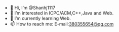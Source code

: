 - 👋 Hi, I’m @Shanhj1117
- 👀 I’m interested in ICPC/ACM,C++,Java and Web.
- 🌱 I’m currently learning Web.
- 📫 How to reach me:
E-mail:380355654@qq.com

